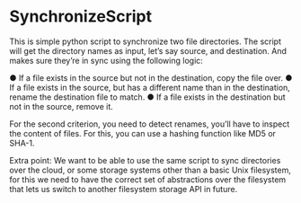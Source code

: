 # SynchronizeScript
This is simple python script to synchronize two file directories. The script will get the directory names as input, let’s say source, and destination. And makes sure they’re in sync using the following logic:

●  If a file exists in the source but not in the destination, copy the file over.
●  If a file exists in the source, but has a different name than in the destination, rename the destination file to match.
●  If a file exists in the destination but not in the source, remove it.          

For the second criterion, you need to detect renames, you’ll have to inspect the content of files. For this, you can use a hashing function like MD5 or SHA-1.

Extra point: We want to be able to use the same script to sync directories over the cloud, or some storage systems other than a basic Unix filesystem, for this we need to have the correct set of abstractions over the filesystem that lets us switch to another filesystem storage API in future.
